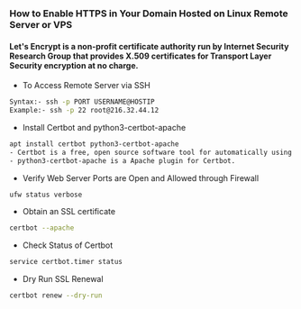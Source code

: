 ### How to Enable HTTPS in Your Domain Hosted on Linux Remote Server or VPS
#### Let's Encrypt is a non-profit certificate authority run by Internet Security Research Group that provides X.509 certificates for Transport Layer Security encryption at no charge.

- To Access Remote Server via SSH
```sh
Syntax:- ssh -p PORT USERNAME@HOSTIP
Example:- ssh -p 22 root@216.32.44.12
```

- Install Certbot and python3-certbot-apache
```sh
apt install certbot python3-certbot-apache
- Certbot is a free, open source software tool for automatically using Let’s Encrypt certificates on manually-administrated websites to enable HTTPS.
- python3-certbot-apache is a Apache plugin for Certbot. 
```
- Verify Web Server Ports are Open and Allowed through Firewall
```sh
ufw status verbose
```
- Obtain an SSL certificate
```sh
certbot --apache
```
- Check Status of Certbot
```sh
service certbot.timer status
```
- Dry Run SSL Renewal
```sh
certbot renew --dry-run
```
